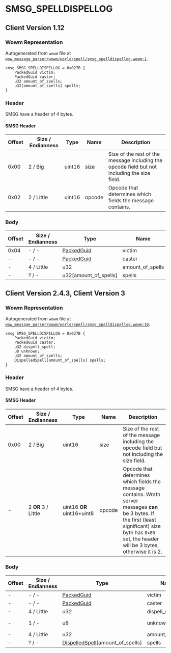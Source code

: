 # SMSG_SPELLDISPELLOG

## Client Version 1.12

### Wowm Representation

Autogenerated from `wowm` file at [`wow_message_parser/wowm/world/spell/smsg_spelldispellog.wowm:1`](https://github.com/gtker/wow_messages/tree/main/wow_message_parser/wowm/world/spell/smsg_spelldispellog.wowm#L1).
```rust,ignore
smsg SMSG_SPELLDISPELLOG = 0x027B {
    PackedGuid victim;
    PackedGuid caster;
    u32 amount_of_spells;
    u32[amount_of_spells] spells;
}
```
### Header

SMSG have a header of 4 bytes.

#### SMSG Header

| Offset | Size / Endianness | Type   | Name   | Description |
| ------ | ----------------- | ------ | ------ | ----------- |
| 0x00   | 2 / Big           | uint16 | size   | Size of the rest of the message including the opcode field but not including the size field.|
| 0x02   | 2 / Little        | uint16 | opcode | Opcode that determines which fields the message contains.|

### Body

| Offset | Size / Endianness | Type | Name | Description | Comment |
| ------ | ----------------- | ---- | ---- | ----------- | ------- |
| 0x04 | - / - | [PackedGuid](../spec/packed-guid.md) | victim |  |  |
| - | - / - | [PackedGuid](../spec/packed-guid.md) | caster |  |  |
| - | 4 / Little | u32 | amount_of_spells |  |  |
| - | ? / - | u32[amount_of_spells] | spells |  |  |

## Client Version 2.4.3, Client Version 3

### Wowm Representation

Autogenerated from `wowm` file at [`wow_message_parser/wowm/world/spell/smsg_spelldispellog.wowm:10`](https://github.com/gtker/wow_messages/tree/main/wow_message_parser/wowm/world/spell/smsg_spelldispellog.wowm#L10).
```rust,ignore
smsg SMSG_SPELLDISPELLOG = 0x027B {
    PackedGuid victim;
    PackedGuid caster;
    u32 dispell_spell;
    u8 unknown;
    u32 amount_of_spells;
    DispelledSpell[amount_of_spells] spells;
}
```
### Header

SMSG have a header of 4 bytes.

#### SMSG Header

| Offset | Size / Endianness | Type   | Name   | Description |
| ------ | ----------------- | ------ | ------ | ----------- |
| 0x00   | 2 / Big           | uint16 | size   | Size of the rest of the message including the opcode field but not including the size field.|
| -      | 2 **OR** 3 / Little| uint16 **OR** uint16+uint8 | opcode | Opcode that determines which fields the message contains. Wrath server messages **can** be 3 bytes. If the first (least significant) size byte has `0x80` set, the header will be 3 bytes, otherwise it is 2. |

### Body

| Offset | Size / Endianness | Type | Name | Description | Comment |
| ------ | ----------------- | ---- | ---- | ----------- | ------- |
| - | - / - | [PackedGuid](../spec/packed-guid.md) | victim |  |  |
| - | - / - | [PackedGuid](../spec/packed-guid.md) | caster |  |  |
| - | 4 / Little | u32 | dispell_spell |  |  |
| - | 1 / - | u8 | unknown |  | mangosone: unused |
| - | 4 / Little | u32 | amount_of_spells |  |  |
| - | ? / - | [DispelledSpell](dispelledspell.md)[amount_of_spells] | spells |  |  |

